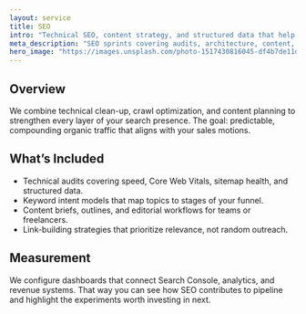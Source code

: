 ```yaml
---
layout: service
title: SEO
intro: "Technical SEO, content strategy, and structured data that help you own intent-led traffic."
meta_description: "SEO sprints covering audits, architecture, content, and measurement so you rank and stay there."
hero_image: "https://images.unsplash.com/photo-1517430816045-df4b7de11d1d?auto=format&fit=crop&w=2000&q=80"
---
```


## Overview

We combine technical clean-up, crawl optimization, and content planning to strengthen every layer of your search presence. The goal: predictable, compounding organic traffic that aligns with your sales motions.

## What’s Included

- Technical audits covering speed, Core Web Vitals, sitemap health, and structured data.
- Keyword intent models that map topics to stages of your funnel.
- Content briefs, outlines, and editorial workflows for teams or freelancers.
- Link-building strategies that prioritize relevance, not random outreach.

## Measurement

We configure dashboards that connect Search Console, analytics, and revenue systems. That way you can see how SEO contributes to pipeline and highlight the experiments worth investing in next.
